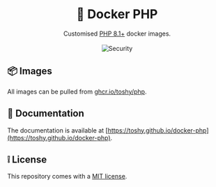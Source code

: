 <h1 align="center">🐋 Docker PHP </h1>

<div align="center">
    <div>Customised <a href="https://ghcr.io/toshy/php">PHP 8.1+</a> docker images.</div>
    <br />
    <img src="https://img.shields.io/github/actions/workflow/status/toshy/docker-php/security.yml?branch=main&label=Security" alt="Security" />
</div>

## 📦 Images

All images can be pulled from [ghcr.io/toshy/php](https://ghcr.io/toshy/php).

## 📜 Documentation

The documentation is available at [https://toshy.github.io/docker-php](https://toshy.github.io/docker-php).

## ❕ License

This repository comes with a [MIT license](./LICENSE).
